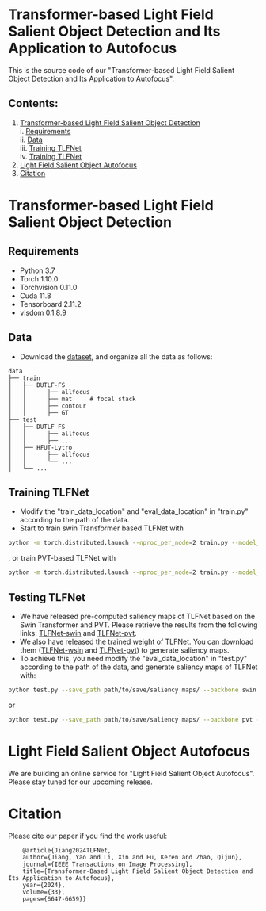 # Transformer-based Light Field Salient Object Detection and Its Application to Autofocus

This is the source code of our "Transformer-based Light Field Salient Object Detection and Its Application to Autofocus".

## Contents:

1. [Transformer-based Light Field Salient Object Detection](#transformer-based-light-field-salient-object-detection)<br>
  i. [Requirements](#requirements)<br>
  ii. [Data](#data)<br>
  iii. [Training TLFNet](#training-tlfnet)<br>
  iv. [Training TLFNet](#testing-tlfnet)<br>
2. [Light Field Salient Object Autofocus](#light-field-salient-object-autofocus)<br>
3. [Citation](#citation)<br>

# Transformer-based Light Field Salient Object Detection

## Requirements
* Python 3.7 <br>
* Torch 1.10.0 <br>
* Torchvision 0.11.0 <br>
* Cuda 11.8 <br>
* Tensorboard 2.11.2 <br>
* visdom 0.1.8.9

## Data
* Download the [dataset](https://github.com/kerenfu/LFSOD-Survey), and organize all the data as follows:
```
data
├── train
│   ├── DUTLF-FS 
│   │      ├── allfocus
│   │      ├── mat     # focal stack
│   │      ├── contour
│   │      ├── GT
├── test
│   ├── DUTLF-FS
│   │      ├── allfocus
│   │      ├── ...
│   ├── HFUT-Lytro
│   │      ├── allfocus
│   │      └── ...
│   └── ...
```


## Training TLFNet
* Modify the "train_data_location" and "eval_data_location" in "train.py" according to the path of the data.
* Start to train swin Transformer based TLFNet with
```sh
python -m torch.distributed.launch --nproc_per_node=2 train.py --model_path path/to/save/trained/model/ --log_path path/to/save/log/ --backbone swin --pretrained_model path/of/pre-trained/swin Transformer/ --image_size 224
```
, or train PVT-based TLFNet with
```sh
python -m torch.distributed.launch --nproc_per_node=2 train.py --model_path path/to/save/trained/model/ --log_path path/to/save/log/ --backbone pvt --pretrained_model path/of/pre-trained/PVT/ --image_size 256
```

## Testing TLFNet
* We have released pre-computed saliency maps of TLFNet based on the Swin Transformer and PVT. Please retrieve the results from the following links: [TLFNet-swin]() and [TLFNet-pvt]().
* We also have released the trained weight of TLFNet. You can download them ([TLFNet-wsin]() and [TLFNet-pvt]()) to generate saliency maps.
* To achieve this, you need modify the "eval_data_location" in "test.py" according to the path of the data, and generate saliency maps of TLFNet with:
```sh
python test.py --save_path path/to/save/saliency maps/ --backbone swin --model_path path/of/pre-trained/TLFNet.pth/ --image_size 224
```
or 
```sh
python test.py --save_path path/to/save/saliency maps/ --backbone pvt --model_path path/of/pre-trained/TLFNet_PVT.pth/ --image_size 256
```


# Light Field Salient Object Autofocus
We are building an online service for "Light Field Salient Object Autofocus". Please stay tuned for our upcoming release.

# Citation
Please cite our paper if you find the work useful: 

        @article{Jiang2024TLFNet,
        author={Jiang, Yao and Li, Xin and Fu, Keren and Zhao, Qijun},
        journal={IEEE Transactions on Image Processing}, 
        title={Transformer-Based Light Field Salient Object Detection and Its Application to Autofocus}, 
        year={2024},
        volume={33},
        pages={6647-6659}}
